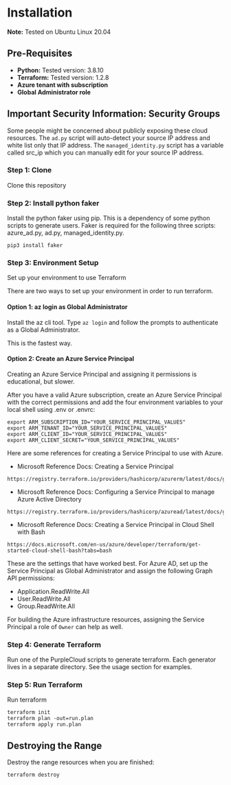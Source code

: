 # Installation
**Note:**  Tested on Ubuntu Linux 20.04 

## Pre-Requisites
 
* **Python:** Tested version:  3.8.10
* **Terraform:**  Tested version:  1.2.8 
* **Azure tenant with subscription**
* **Global Administrator role**

## Important Security Information:  Security Groups
Some people might be concerned about publicly exposing these cloud resources.  The ```ad.py``` script will auto-detect your source IP address and white list only that IP address.  The ```managed_identity.py``` script has a variable called src_ip which you can manually edit for your source IP address.  

### Step 1: Clone
Clone this repository

### Step 2: Install python faker 

Install the python faker using pip.  This is a dependency of some python scripts to generate users.  Faker is required for the following three scripts:  azure_ad.py, ad.py, managed_identity.py.

```
pip3 install faker
```

### Step 3: Environment Setup

Set up your environment to use Terraform

There are two ways to set up your environment in order to run terraform.

#### Option 1:  az login as Global Administrator
Install the az cli tool.  Type ```az login``` and follow the prompts to authenticate as a Global Administrator.

This is the fastest way.

#### Option 2:  Create an Azure Service Principal

Creating an Azure Service Principal and assigning it permissions is educational, but slower.

After you have a valid Azure subscription, create an Azure Service Principal with the correct permissions and add the four environment variables to your local shell using .env or .envrc:

```
export ARM_SUBSCRIPTION_ID="YOUR_SERVICE_PRINCIPAL_VALUES"
export ARM_TENANT_ID="YOUR_SERVICE_PRINCIPAL_VALUES"
export ARM_CLIENT_ID="YOUR_SERVICE_PRINCIPAL_VALUES"
export ARM_CLIENT_SECRET="YOUR_SERVICE_PRINCIPAL_VALUES"
```

Here are some references for creating a Service Principal to use with Azure.

* Microsoft Reference Docs:  Creating a Service Principal

```
https://registry.terraform.io/providers/hashicorp/azurerm/latest/docs/guides/service_principal_client_secret
```

* Microsoft Reference Docs:  Configuring a Service Principal to manage Azure Active Directory

```
https://registry.terraform.io/providers/hashicorp/azuread/latest/docs/guides/service_principal_configuration
```

* Microsoft Reference Docs:  Creating a Service Principal in Cloud Shell with Bash

```
https://docs.microsoft.com/en-us/azure/developer/terraform/get-started-cloud-shell-bash?tabs=bash
```

These are the settings that have worked best.  For Azure AD, set up the Service Principal as Global Administrator and assign the following Graph API permissions:

- Application.ReadWrite.All
- User.ReadWrite.All
- Group.ReadWrite.All

For building the Azure infrastructure resources, assigning the Service Principal a role of ```Owner``` can help as well.

### Step 4: Generate Terraform  

Run one of the PurpleCloud scripts to generate terraform.  Each generator lives in a separate directory.  See the usage section for examples.
 
### Step 5: Run Terraform
  
Run terraform 
```
terraform init
terraform plan -out=run.plan
terraform apply run.plan
```

## Destroying the Range

Destroy the range resources when you are finished:

```
terraform destroy
```

